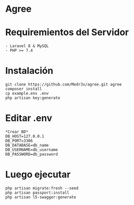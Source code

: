 # Agree

# Requiremientos del Servidor

    - Laravel 8 & MySQL
    - PHP >= 7.4

# Instalación

    git clone https://github.com/Medr3x/agree.git agree
    composer install
    cp example.env .env
    php artisan key:generate

# Editar .env
    *Crear BD*
    DB_HOST=127.0.0.1
    DB_PORT=3306
    DB_DATABASE=db_name
    DB_USERNAME=db_username
    DB_PASSWORD=db_password
     
# Luego ejecutar

    php artisan migrate:fresh --seed
    php artisan passport:install
    php artisan l5-swagger:generate

 
